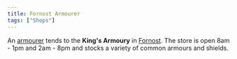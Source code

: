 ```yaml
---
title: Fornost Armourer
tags: ["Shops"]
---
```

An [armourer](armourer "wikilink") tends to the **King's Armoury** in
[Fornost](Fornost "wikilink"). The store is open 8am - 1pm and 2am - 8pm
and stocks a variety of common armours and shields.
